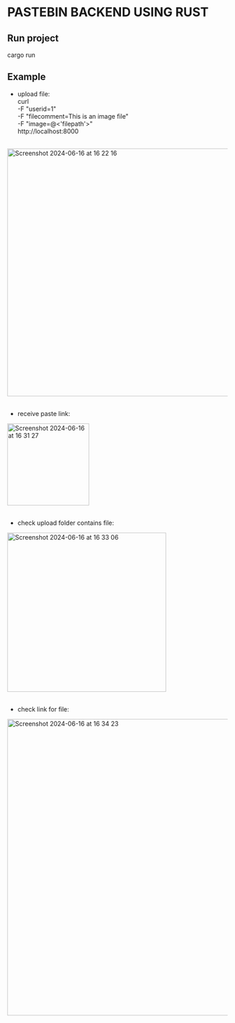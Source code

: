 # PASTEBIN BACKEND USING RUST
## Run project
cargo run

## Example
- upload file:  
                curl \
                -F "userid=1" \
                -F "filecomment=This is an image file" \
                -F "image=@<'filepath'>" \
                  http://localhost:8000
  
<br/>

<img width="565" alt="Screenshot 2024-06-16 at 16 22 16" src="https://github.com/ahmadizzuddinbinabubakar/rust-pastebin/assets/106616443/f34ce58a-4d10-4ee2-af3a-b0c92f9b77c4">
<br/>
<br/>

- receive paste link:
<img width="187" alt="Screenshot 2024-06-16 at 16 31 27" src="https://github.com/ahmadizzuddinbinabubakar/rust-pastebin/assets/106616443/7682dd51-00b8-4d7a-aa07-a3c29780e80f">
<br/>
<br/>

- check upload folder contains file:
<img width="363" alt="Screenshot 2024-06-16 at 16 33 06" src="https://github.com/ahmadizzuddinbinabubakar/rust-pastebin/assets/106616443/2d6dda1e-02e7-464c-9607-f92a7e99de7d">
<br/>
<br/>

- check link for file:
<img width="676" alt="Screenshot 2024-06-16 at 16 34 23" src="https://github.com/ahmadizzuddinbinabubakar/rust-pastebin/assets/106616443/031219bd-8e3f-48bd-95b3-1c7ac98836ef">
